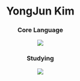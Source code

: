 <h1 align="center">YongJun Kim</h1>
<h3 align="center">Core Language</h3>
<p align="center">
  <a href="https://skillicons.dev">
    <img src="https://skillicons.dev/icons?i=js,html,css,python,matlab,c,cpp">
  </a>
</p>
<h3 align="center">Studying</h3>
<p align="center">
  <a href="https://skillicons.dev">
    <img src="https://skillicons.dev/icons?i=react,nodejs,styledcomponents">
  </a>
</p>
